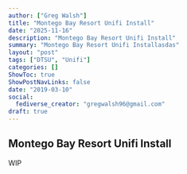 ```yaml
---
author: ["Greg Walsh"]
title: "Montego Bay Resort Unifi Install"
date: "2025-11-16"
description: "Montego Bay Resort Unifi Install"
summary: "Montego Bay Resort Unifi Installasdas"
layout: "post"
tags: ["DTSU", "Unifi"]
categories: []
ShowToc: true
ShowPostNavLinks: false
date: "2019-03-10"
social:
  fediverse_creator: "gregwalsh96@gmail.com"
draft: true
---
```


## Montego Bay Resort Unifi Install

WIP
